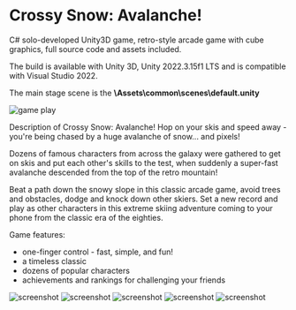 # Crossy Snow: Avalanche!
C# solo-developed Unity3D game, retro-style arcade game with cube graphics, full source code and assets included.

The build is available with Unity 3D, Unity 2022.3.15f1 LTS and is compatible with Visual Studio 2022. 

The main stage scene is the **\Assets\common\scenes\default.unity**

![game play](https://d00m4ace.com/imgs/avalanche/avalanche01.gif)

Description of Crossy Snow: Avalanche!
Hop on your skis and speed away - you're being chased by a huge avalanche of snow... and pixels!

Dozens of famous characters from across the galaxy were gathered to get on skis and put each other's skills to the test, when suddenly a super-fast avalanche descended from the top of the retro mountain!

Beat a path down the snowy slope in this classic arcade game, avoid trees and obstacles, dodge and knock down other skiers. Set a new record and play as other characters in this extreme skiing adventure coming to your phone from the classic era of the eighties.

Game features:

- one-finger control - fast, simple, and fun!
- a timeless classic
- dozens of popular characters
- achievements and rankings for challenging your friends

![screenshot](https://d00m4ace.com/imgs/avalanche/avalanche_scr01.png)
![screenshot](https://d00m4ace.com/imgs/avalanche/avalanche_scr02.png)
![screenshot](https://d00m4ace.com/imgs/avalanche/avalanche_scr03.png)
![screenshot](https://d00m4ace.com/imgs/avalanche/avalanche_scr04.png)
![screenshot](https://d00m4ace.com/imgs/avalanche/avalanche_scr05.png)
